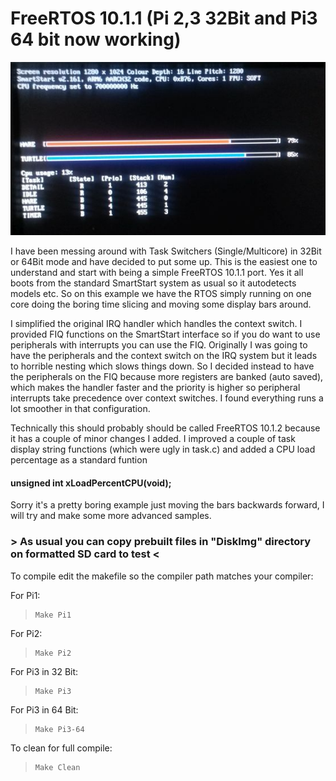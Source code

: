 # FreeRTOS 10.1.1 (Pi 2,3 32Bit and Pi3 64 bit now working)
![](https://github.com/LdB-ECM/Docs_and_Images/blob/master/Images/FreeRTOS.jpg?raw=true)
>
I have been messing around with Task Switchers (Single/Multicore) in 32Bit or 64Bit mode and have decided to put some up. This is the easiest one to understand and start with being a simple FreeRTOS 10.1.1 port. Yes it all boots from the standard SmartStart system as usual so it autodetects models etc.  So on this example we have the RTOS simply running on one core doing the boring time slicing and moving some display bars around. 
>
I simplified the original IRQ handler which handles the context switch. I provided FIQ functions on the SmartStart interface so if you do want to use peripherals with interrupts you can use the FIQ. Originally I was going to have the peripherals and the context switch on the IRQ system but it leads to horrible nesting which slows things down. So I decided instead to have the peripherals on the FIQ because more registers are banked (auto saved), which makes the handler faster and the priority is higher so peripheral interrupts take precedence over context switches. I found everything runs a lot smoother in that configuration.  
>
Technically this should probably should be called FreeRTOS 10.1.2 because it has a couple of minor changes I added. I improved a couple of task display string functions (which were ugly in task.c) and added a CPU load percentage as a standard funtion
#### unsigned int xLoadPercentCPU(void);
>
Sorry it's a pretty boring example just moving the bars backwards forward, I will try and make some more advanced samples.
>
### > As usual you can copy prebuilt files in "DiskImg" directory on formatted SD card to test <

To compile edit the makefile so the compiler path matches your compiler:
>
For Pi1: 
>     Make Pi1
For Pi2:
>     Make Pi2
For Pi3 in 32 Bit:
>     Make Pi3
For Pi3 in 64 Bit:
>     Make Pi3-64     
     
To clean for full compile:     
>     Make Clean
     


